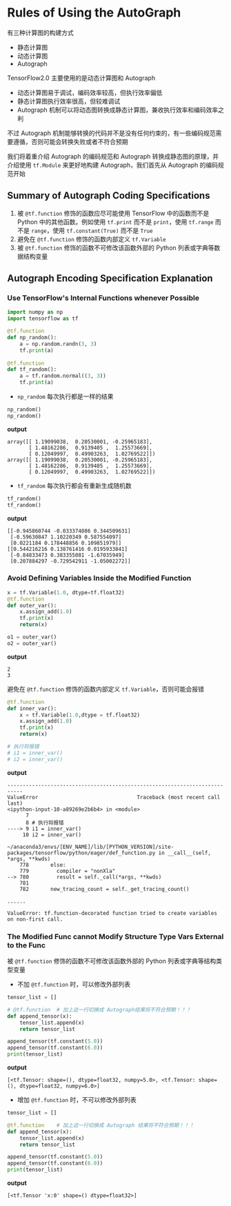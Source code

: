 # Rules of Using the AutoGraph

有三种计算图的构建方式
- 静态计算图
- 动态计算图
- Autograph

TensorFlow2.0 主要使用的是动态计算图和 Autograph
- 动态计算图易于调试，编码效率较高，但执行效率偏低
- 静态计算图执行效率很高，但较难调试
- Autograph 机制可以将动态图转换成静态计算图，兼收执行效率和编码效率之利

不过 Autograph 机制能够转换的代码并不是没有任何约束的，有一些编码规范需要遵循，否则可能会转换失败或者不符合预期

我们将着重介绍 Autograph 的编码规范和 Autograph 转换成静态图的原理，并介绍使用 `tf.Module` 来更好地构建 Autograph，我们首先从 Autograph 的编码规范开始

## Summary of Autograph Coding Specifications

1. 被 `@tf.function` 修饰的函数应尽可能使用 TensorFlow 中的函数而不是 Python 中的其他函数。例如使用 `tf.print` 而不是 `print`，使用 `tf.range` 而不是 `range`，使用 `tf.constant(True)` 而不是 `True`
1. 避免在 `@tf.function` 修饰的函数内部定义 `tf.Variable`
1. 被 `@tf.function` 修饰的函数不可修改该函数外部的 Python 列表或字典等数据结构变量

## Autograph Encoding Specification Explanation

### Use TensorFlow's Internal Functions whenever Possible

```python
import numpy as np
import tensorflow as tf

@tf.function
def np_random():
    a = np.random.randn(3, 3)
    tf.print(a)
    
@tf.function
def tf_random():
    a = tf.random.normal((3, 3))
    tf.print(a)
```

- `np_random` 每次执行都是一样的结果

```python
np_random()
np_random()
```

**output**

```console
array([[ 1.19099038,  0.20530001, -0.25965183],
       [ 1.48162286,  0.9139405 ,  1.25573669],
       [ 0.12049997,  0.49903263,  1.02769522]])
array([[ 1.19099038,  0.20530001, -0.25965183],
       [ 1.48162286,  0.9139405 ,  1.25573669],
       [ 0.12049997,  0.49903263,  1.02769522]])
```

- `tf_random` 每次执行都会有重新生成随机数

```python
tf_random()
tf_random()
```

**output**

```console
[[-0.945860744 -0.033374086 0.344509631]
 [-0.59630847 1.10220349 0.587554097]
 [0.0221184 0.178448856 0.109851979]]
[[0.544216216 0.138761416 0.0195933841]
 [-0.84833473 0.383355081 -1.67035949]
 [0.207884297 -0.729542911 -1.05002272]]
```

### Avoid Defining Variables Inside the Modified Function

```python
x = tf.Variable(1.0, dtype=tf.float32)
@tf.function
def outer_var():
    x.assign_add(1.0)
    tf.print(x)
    return(x)

o1 = outer_var()
o2 = outer_var()
```

**output**

```console
2
3
```

避免在 `@tf.function` 修饰的函数内部定义 `tf.Variable`，否则可能会报错

```python
@tf.function
def inner_var():
    x = tf.Variable(1.0,dtype = tf.float32)
    x.assign_add(1.0)
    tf.print(x)
    return(x)

# 执行将报错
# i1 = inner_var()
# i2 = inner_var()
```

**output**

```console
---------------------------------------------------------------------------
ValueError                                Traceback (most recent call last)
<ipython-input-10-a89269e2b6b4> in <module>
      7
      8 # 执行将报错
----> 9 i1 = inner_var()
     10 i2 = inner_var()

~/anaconda3/envs/[ENV_NAME]/lib/[PYTHON_VERSION]/site-packages/tensorflow/python/eager/def_function.py in __call__(self, *args, **kwds)
    778       else:
    779         compiler = "nonXla"
--> 780         result = self._call(*args, **kwds)
    781
    782       new_tracing_count = self._get_tracing_count()

......

ValueError: tf.function-decorated function tried to create variables on non-first call.
```

### The Modified Func cannot Modify Structure Type Vars External to the Func

被 `@tf.function` 修饰的函数不可修改该函数外部的 Python 列表或字典等结构类型变量

- 不加 `@tf.function` 时，可以修改外部列表

```python
tensor_list = []

# @tf.function  # 加上这一行切换成 Autograph结果将不符合预期！！！
def append_tensor(x):
    tensor_list.append(x)
    return tensor_list

append_tensor(tf.constant(5.0))
append_tensor(tf.constant(6.0))
print(tensor_list)
```

**output**

```console
[<tf.Tensor: shape=(), dtype=float32, numpy=5.0>, <tf.Tensor: shape=(), dtype=float32, numpy=6.0>]
```

- 增加 `@tf.function` 时，不可以修改外部列表

```python
tensor_list = []

@tf.function    # 加上这一行切换成 Autograph 结果将不符合预期！！！
def append_tensor(x):
    tensor_list.append(x)
    return tensor_list

append_tensor(tf.constant(5.0))
append_tensor(tf.constant(6.0))
print(tensor_list)
```

**output**

```console
[<tf.Tensor 'x:0' shape=() dtype=float32>]
```
